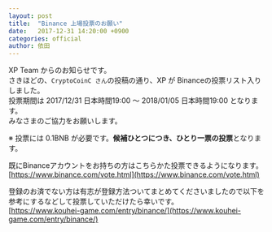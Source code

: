 ```yaml
---
layout: post
title:  "Binance 上場投票のお願い"
date:   2017-12-31 14:20:00 +0900
categories: official
author: 依田
---  
```

XP Team からのお知らせです。  
さきほどの、`CryptoCoinC さん`の投稿の通り、XP が Binanceの投票リスト入りしました。  
投票期間は 2017/12/31 日本時間19:00 〜 2018/01/05 日本時間19:00 となります。  
みなさまのご協力をお願いします。  

※ 投票には 0.1BNB が必要です。**候補ひとつにつき、ひとり一票の投票**となります。  

既にBinanceアカウントをお持ちの方はこちらかた投票できるようになります。  
[https://www.binance.com/vote.html](https://www.binance.com/vote.html)  

登録のお済でない方は有志が登録方法ついてまとめてくださいましたので以下を参考にするなどして投票していただけたら幸いです。  
[https://www.kouhei-game.com/entry/binance/](https://www.kouhei-game.com/entry/binance/)  
